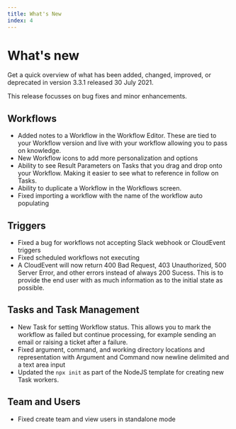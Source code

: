 ```yaml
---
title: What's New
index: 4
---
```


# What's new

Get a quick overview of what has been added, changed, improved, or deprecated in version 3.3.1 released 30 July 2021.

This release focusses on bug fixes and minor enhancements.

## Workflows

- Added notes to a Workflow in the Workflow Editor. These are tied to your Workflow version and live with your workflow allowing you to pass on knowledge.
- New Workflow icons to add more personalization and options
- Ability to see Result Parameters on Tasks that you drag and drop onto your Workflow. Making it easier to see what to reference in follow on Tasks.
- Ability to duplicate a Workflow in the Workflows screen.
- Fixed importing a workflow with the name of the workflow auto populating

## Triggers

- Fixed a bug for workflows not accepting Slack webhook or CloudEvent triggers
- Fixed scheduled workflows not executing
- A CloudEvent will now return 400 Bad Request, 403 Unauthorized, 500 Server Error, and other errors instead of always 200 Sucess. This is to provide the end user with as much information as to the initial state as possible.

## Tasks and Task Management

- New Task for setting Workflow status. This allows you to mark the workflow as failed but continue processing, for example sending an email or raising a ticket after a failure.
- Fixed argument, command, and working directory locations and representation with Argument and Command now newline delimited and a text area input
- Updated the `npx init` as part of the NodeJS template for creating new Task workers.

## Team and Users

- Fixed create team and view users in standalone mode
